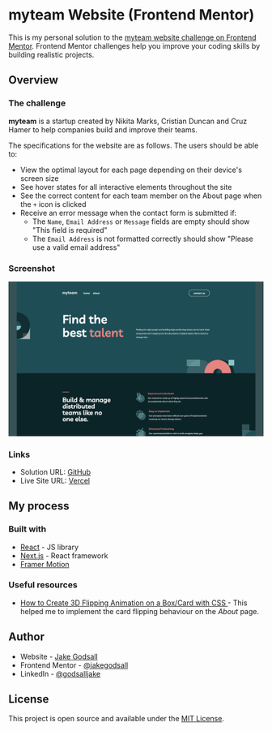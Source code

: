 # myteam Website (Frontend Mentor)

This is my personal solution to the [myteam website challenge on Frontend Mentor](https://www.frontendmentor.io/challenges/myteam-multipage-website-mxlEauvW). Frontend Mentor challenges help you improve your coding skills by building realistic projects.

## Overview

### The challenge

**myteam** is a startup created by Nikita Marks, Cristian Duncan and Cruz Hamer to help companies build and improve their teams.

The specifications for the website are as follows. The users should be able to:

- View the optimal layout for each page depending on their device's screen size
- See hover states for all interactive elements throughout the site
- See the correct content for each team member on the About page when the `+` icon is clicked
- Receive an error message when the contact form is submitted if:
  - The `Name`, `Email Address` or `Message` fields are empty should show "This field is required"
  - The `Email Address` is not formatted correctly should show "Please use a valid email address"

### Screenshot

![](./complete/complete_screenshot.png)

### Links

- Solution URL: [GitHub](https://github.com/jakegodsall/fm-myteam-website)
- Live Site URL: [Vercel](https://fm-myteam-website.vercel.app/)

## My process

### Built with

- [React](https://reactjs.org/) - JS library
- [Next.js](https://nextjs.org/) - React framework
- [Framer Motion](https://www.framer.com/motion/)

### Useful resources

- [How to Create 3D Flipping Animation on a Box/Card with CSS
  ](https://www.w3docs.com/snippets/css/how-to-create-a-3d-flipping-animation-on-a-box-card-with-css.html) - This helped me to implement the card flipping behaviour on the _About_ page.

## Author

- Website - [Jake Godsall](https://jakegodsall.com)
- Frontend Mentor - [@jakegodsall](https://www.frontendmentor.io/profile/jakegodsall)
- LinkedIn - [@godsalljake](https://www.linkedin.com/in/godsalljake/)

## License

This project is open source and available under the [MIT License](./LICENSE).
